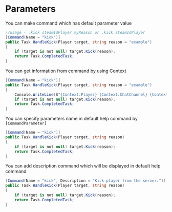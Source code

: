# Parameters

You can make command which has default parameter value 

```csharp
//usage - .kick steamIdPlayer myReason or .kick steamIdPlayer
[Command(Name = "kick")]
public Task HandleKick(Player target, string reason = "example")
{
    if (target is not null) target.Kick(reason);
    return Task.CompletedTask;
}
```

You can get information from command by using Context 

```csharp
[Command(Name = "kick")]
public Task HandleKick(Player target, string reason = "example")
{
    Console.WriteLine($"{Context.Player} {Context.ChatChannel} {Context.GameServer}");
    if (target is not null) target.Kick(reason);
    return Task.CompletedTask;
}
```

You can specify parameters name in default help command by `[CommandParameter]`

```csharp
[Command(Name = "kick")]
public Task HandleKick(Player target, string reason)
{
    if (target is not null) target.Kick(reason);
    return Task.CompletedTask;
}
```

You can add description command which will be displayed in default help command

```csharp
[Command(Name = "kick", Description = "Kick player from the server.")]
public Task HandleKick(Player target, string reason)
{
    if (target is not null) target.Kick(reason);
    return Task.CompletedTask;
}
```